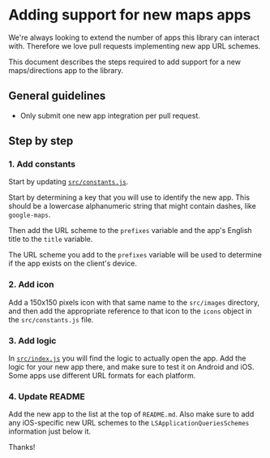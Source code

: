# Adding support for new maps apps

We're always looking to extend the number of apps this library can
interact with. Therefore we love pull requests implementing new app
URL schemes.

This document describes the steps required to add support for a new
maps/directions app to the library.

## General guidelines

- Only submit one new app integration per pull request.

## Step by step

### 1. Add constants

Start by updating [`src/constants.js`](../src/constants.js).

Start by determining a key that you will use to identify the new app.
This should be a lowercase alphanumeric string that might contain dashes,
like `google-maps`.

Then add the URL scheme to the `prefixes` variable and the app's English
title to the `title` variable.

The URL scheme you add to the `prefixes` variable will be used to
determine if the app exists on the client's device.

### 2. Add icon

Add a 150x150 pixels icon with that same name to the `src/images`
directory, and then add the appropriate reference to that icon to the
`icons` object in the `src/constants.js` file.

### 3. Add logic

In [`src/index.js`](../src/index.js) you will find the logic to actually open the app. Add the
logic for your new app there, and make sure to test it on Android and
iOS. Some apps use different URL formats for each platform.

### 4. Update README

Add the new app to the list at the top of `README.md`. Also make sure
to add any iOS-specific new URL schemes to the
`LSApplicationQueriesSchemes` information just below it.

Thanks!
